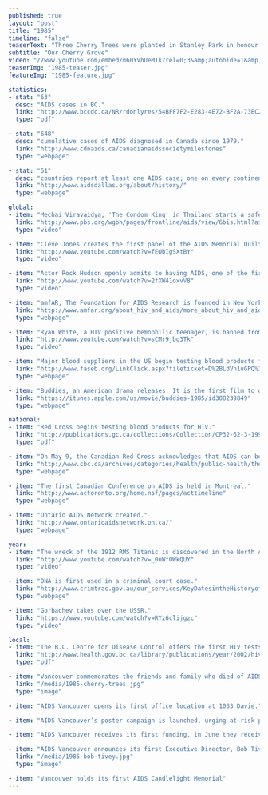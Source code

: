 ```yaml
---
published: true
layout: "post"
title: "1985"
timeline: "false"
teaserText: "Three Cherry Trees were planted in Stanley Park in honour of some of the first few individuals who died of AIDS-related illnesses in Vancouver."
subtitle: "Our Cherry Grove"
video: "//www.youtube.com/embed/m60YVhUeM1k?rel=0;3&amp;autohide=1&amp;showinfo=0"
teaserImg: "1985-teaser.jpg"
featureImg: "1985-feature.jpg"

statistics:
- stat: "63"
  desc: "AIDS cases in BC."
  link: "http://www.bccdc.ca/NR/rdonlyres/54BFF7F2-E283-4E72-BF2A-73EC2813F0D1/0/HIV_Annual_Report_2011_20111011.pdf"
  type: "pdf"

- stat: "648"
  desc: "cumulative cases of AIDS diagnosed in Canada since 1979."
  link: "http://www.cdnaids.ca/canadianaidssocietymilestones"
  type: "webpage"

- stat: "51"
  desc: "countries report at least one AIDS case; one on every continent, except Antarctica."
  link: "http://www.aidsdallas.org/about/history/"
  type: "webpage"

global:
- item: "Mechai Viravaidya, 'The Condom King' in Thailand starts a safer sex campaign, reducing HIV new infections."
  link: "http://www.pbs.org/wgbh/pages/frontline/aids/view/6bis.html?as=1"
  type: "video"

- item: "Cleve Jones creates the first panel of the AIDS Memorial Quilt."
  link: "http://www.youtube.com/watch?v=fEObIgSXtBY"
  type: "video"

- item: "Actor Rock Hudson openly admits to having AIDS, one of the first public figures to announce his status. He dies later that year."
  link: "http://www.youtube.com/watch?v=2fXW41oxvV8"
  type: "video"

- item: "amfAR, The Foundation for AIDS Research is founded in New York."
  link: "http://www.amfar.org/about_hiv_and_aids/more_about_hiv_and_aids/thirty_years_of_hivaids__snapshots_of_an_epidemic/"
  type: "webpage"

- item: "Ryan White, a HIV positive hemophilic teenager, is banned from going to school."
  link: "http://www.youtube.com/watch?v=sCMr9jbq3Tk"
  type: "video"

- item: "Major blood suppliers in the US begin testing blood products for HIV"
  link: "http://www.faseb.org/LinkClick.aspx?fileticket=D%2BLdVn1uGPQ%3D&tabid=418"
  type: "webpage"

- item: "Buddies, an American drama releases. It is the first film to deal with the AIDS pandemic."
  link: "https://itunes.apple.com/us/movie/buddies-1985/id308239849"
  type: "webpage"

national:
- item: "Red Cross begins testing blood products for HIV."
  link: "http://publications.gc.ca/collections/Collection/CP32-62-3-1997-1E.pdf"
  type: "pdf"

- item: "On May 9, the Canadian Red Cross acknowledges that AIDS can be found in blood. On Nov. 4, they begin testing the blood supply for HIV."
  link: "http://www.cbc.ca/archives/categories/health/public-health/the-krever-report-canadas-tainted-blood-disaster/canadian-red-cross-begins-testing-blood-donations-for-hiv.html"
  type: "webpage"

- item: "The first Canadian Conference on AIDS is held in Montreal."
  link: "http://www.actoronto.org/home.nsf/pages/acttimeline"
  type: "webpage"

- item: "Ontario AIDS Network created."
  link: "http://www.ontarioaidsnetwork.on.ca/"
  type: "webpage"

year:
- item: "The wreck of the 1912 RMS Titanic is discovered in the North Atlantic."
  link: "http://www.youtube.com/watch?v=_0nWfOWkQUY"
  type: "video"

- item: "DNA is first used in a criminal court case."
  link: "http://www.crimtrac.gov.au/our_services/KeyDatesintheHistoryofDNAProfiling.html"
  type: "webpage"

- item: "Gorbachev takes over the USSR."
  link: "https://www.youtube.com/watch?v=RYz6clijgzc"
  type: "video"

local:
- item: "The B.C. Centre for Disease Control offers the first HIV tests. Daphne Spencer is one of the nurses, still to date, administering the tests."
  link: "http://www.health.gov.bc.ca/library/publications/year/2002/hivreportability.pdf"
  type: "pdf"

- item: "Vancouver commemorates the friends and family who died of AIDS, in a Cherry Tree Memorial Grove planted at Stanley Park."
  link: "/media/1985-cherry-trees.jpg"
  type: "image"

- item: "AIDS Vancouver opens its first office location at 1033 Davie."

- item: "AIDS Vancouver’s poster campaign is launched, urging at-risk people to get tested and refrain from donating blood."  

- item: "AIDS Vancouver receives its first funding, in June they receive $150,000 from the Federal government and subsequently in August $50,000 from the municipal government."

- item: "AIDS Vancouver announces its first Executive Director, Bob Tivey."
  link: "/media/1985-bob-tivey.jpg"
  type: "image"

- item: "Vancouver holds its first AIDS Candlelight Memorial"
---
```


